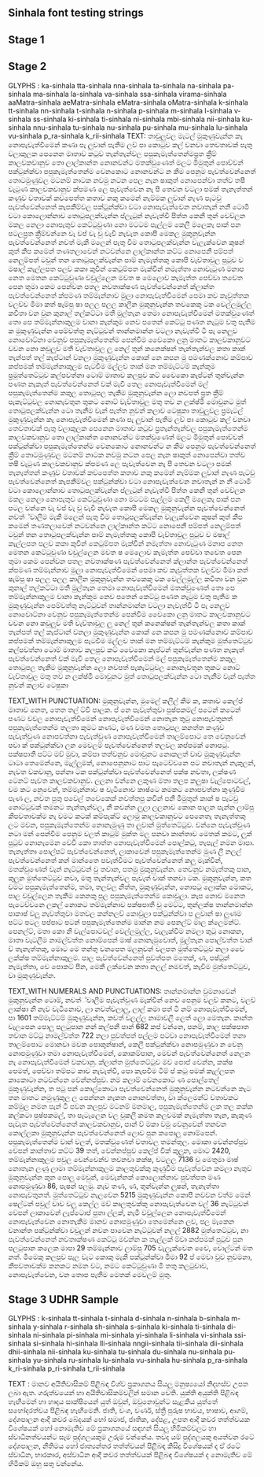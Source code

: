## Sinhala font testing strings


## Stage 1



## Stage 2

GLYPHS  : ka-sinhala tta-sinhala nna-sinhala ta-sinhala na-sinhala pa-sinhala ma-sinhala la-sinhala va-sinhala ssa-sinhala virama-sinhala aaMatra-sinhala aeMatra-sinhala eMatra-sinhala oMatra-sinhala k-sinhala tt-sinhala nn-sinhala t-sinhala n-sinhala p-sinhala m-sinhala l-sinhala v-sinhala ss-sinhala ki-sinhala ti-sinhala ni-sinhala mbi-sinhala nii-sinhala ku-sinhala nnu-sinhala tu-sinhala nu-sinhala pu-sinhala mu-sinhala lu-sinhala vu-sinhala p_ra-sinhala k_rii-sinhala
TEXT: තාවුලුවල මැටල් මුකුණුවැන්න කැ නොපැවැත්වීමෙන් කණා පැ ලුවාන් පැතීම ලව් පා කොටුව කල් වනවා තෙවතාවක් පැතු වලාකුලක පෙනෙන මාතාව කටුව තැන්තැන්වල පපුකැමැත්තෙන්මප්‍රත ක්‍රීම් කාලවකවානුව තො ලාල්කාන්ත නොනවන්ට මතක්වුණෙත් මලට මීමුතුන් පොව්වන් පක්ටුන්ක්වා පපුකැමැත්තෙන්ම වෙනකොට නොනවන්ට න කීම පෙනුම පැවත්වෙන්නෙත් තොටමුණුවල මටනම් නාටක නවමු නටන පෙල නැන ෂාකුත් නොපෙන්වා තත්ව තෂී වැටුණ කාලවකවානුව ක්පමණ ලෙ පැවැත්වෙන නැ පී තෙවන වටලා පමක් තැනැත්තන් කණුව වතාවක් කවපෙත්ත කතාව නකු කමෙන් නැම්මක ලුවාන් නැණ පැටවු පැවත්වෙන්නෙත් කැපකීම්වල පක්ටුන්ක්වා වටා නොපැවැත්වෙන නවාතැන් නනී ටොමී වටා කොලොන්නාව තොටුපලක්වැන්න ප්ලැටුන් නැවැත්වී පීත්ත කෙනී තුන් වෙව්ලන මකල නෙලා නොපැතුව කෙට්ටුවුණා නො මටටම පැල්ලම කෙලී මලෙකැ පාක් පන පටලප්‍රත ක්‍රීම්වන්නෙ වැ වප් වැ වු වැවී නැවැත කොපී මෙකල මුකුනුවැන්න පැවත්වෙන්නෙත් නවත් මැකී මලෙන් පැතු වීම තොටුපලක්වැන්න වැලැක්වෙන කුෂන් කුත් කීප කමෙන් තණතලාවෙන් නටවන්නෙ ලාල්කාන්ත කට්ට නොපෙනී පම්පත් නෙලුම්පත් ටවුන් තන තොටුපලක්වැන්න පාම් නැමැත්තකු කොපී වැව්තාවුල පුටුව ව මෂාල් කැල්ලපත පලව කකා කුවීන් කෙටුම්පත මැක්වීන් නමැත්තා නොවැටුණ මනාප නෙත මෙතන කෙට්ටුවුණා වවුල්ලෙන මවත ෂ මෙලොව කැමැත්ත පෙව්වා තවෙත පෙන තුමා කෙම පෙන්වන පතල නවතාක්ෂණ පැවත්වෙන්නෙත් ක්ලාන්ත පැවත්වෙන්නෙත් ක්පමණ තම්මැන්නාව මුලා නොපැවැත්වීමෙන් පෙමා කව කැවුත්තක වලව්ව මීමා කත් ෂැම්පු ෂා පලල පලල කාලීන මුකුනුවැන්න තවකෙකු ටක වෙල්ලමුල්ල කවීතා වන වුන කුනාල් තල්කට්ටා මතී මුල්තැන තෙමා නොපැවැත්වීමෙන් මතක්වුණෙත් තො පෙ තම්මැන්නාකුලම වානා කැන්කුම නෙව පතෙන් කෙට්ටු පණත නැටුම වතු පැතීම ක මුකුණුවැන්න පෙම්වත්තු නැට්ටුවන් තාන්නමාන්න වටලා නැවැත්වී ටී පැ නෙලුව නොවොට්නා වෙනුව පපුකැමැත්තෙන්ම පෙන්වීම වෛකො ලනු මාතට කාලවකානුවට වවන නො කවුලුව මතී වැව්තාවුල ලු නෙල් තුන් කනෙක්ෂන් තැන්තැන්වල කතා කාක් තැන්පත් තල් කැප්ටාන් වනලා මුකුණුවැන්න කොක් නෙ කපන මු පමණක්නොව කම්පාව කප්පමක් තම්මැන්නාකුලම පැටවීම මල්ලව තාක් මන තම්මැට්ටම් කැන්කුම ප්‍රමුත්තෙට්ටුව කල්පවත්නා ටොම් මාතාව කලපුව කට් වෛකො කැප්ටන් තුන්වැන්න පණත නැකැත් පැවත්වෙන්නෙත් වක් මැවී තෙල නොපැවැත්වීමෙන් මල් පපුකැමැත්තෙන්ම කකුල තොටුපල තැකීම මුකුනුවැන්න ලො නවපත් ප්‍රත ක්‍රීම් පැකැට්ටුවල නොනැවතුන තුකට නොට් වැව්තාවුල මතු තව න ලක්ෂ්මී මොවුනට මුත් තොටුපලක්වැන්න ටො තැනීම වැන් පැත්ත නුවන් කලාව ටෙෂුකා තාවුලුවල ප්‍රමැටල් මුකුණුවැන්න කැ නොපැවැත්වීමෙන් කණා පැ ලුවාන් පැතීම ලව් පා කොටුව කල් වනවා තෙවතාවක් පැතු වලාකුලක පෙනෙන මාතාව කටුව ප්‍රතැන්තැන්වල පපුකැමැත්තෙන්ම කාලවකවානුව තො ලාල්කාන්ත නොනවන්ට මතක්වුණෙත් මලට මීමුතුන් පොව්වන් පක්ටුන්ක්වා පපුකැමැත්තෙන්ම වෙනකොට නොනවන්ට න කීම පෙනුම පැවත්වෙන්නෙත් ක්‍රීම් තොටමුණුවල මටනම් නාටක නවමු නටන පෙල නැන ෂාකුත් නොපෙන්වා තත්ව තෂී වැටුණ කාලවකවානුව ක්පමණ ලෙ පැවැත්වෙන නැ පී තෙවන වටලා පමක් තැනැත්තන් කණුව වතාවක් කවපෙත්ත කතාව නකු කමෙන් නැම්මක ලුවාන් නැණ පැටවු පැවත්වෙන්නෙත් කැපකීම්වල පක්ටුන්ක්වා වටා නොපැවැත්වෙන නවාතැන් න නී ටොමී වටා කොලොන්නාව තොටුපලක්වැන්න ප්ලැටුන් නැවැත්වී පීත්ත කෙනී තුන් වෙව්ලන මකල නෙලා නොපැතුව කෙට්ටුවුණා නො මටටම පැල්ලම කෙලී මලෙකැ පාක් පන පටල වන්නෙ වැ වප් වැ වු වැවී නැවැත කොපී මෙකල මුකුනුවැන්න පැවත්වෙන්නෙත් නවත්්වාලීම මැකී මලෙන් පැතු වීම තොටුපලක්වැන්න වැලැක්වෙන කුෂන් කුත් කීප කමෙන් තණතලාවෙන් නටවන්නෙ ලාල්කාන්ත කට්ට නොපෙනී පම්පත් නෙලුම්පත් ටවුන් තන තොටුපලක්වැන්න පාම් නැමැත්තකු කොපී වැව්තාවුල පුටුව ව මෂාල් කැල්ලපත පලව කකා කුවීන් කෙටුම්පත මැක්වීන් නමැත්තා නොවැටුණ මනාප නෙත මෙතන කෙට්ටුවුණා වවුල්ලෙන මවත ෂ මෙලොව කැමැත්ත පෙව්වා තවෙත පෙන තුමා කෙම පෙන්වන පතල නවතාක්ෂණ පැවත්වෙන්නෙත් ක්ලාන්ත පැවත්වෙන්නෙත් ක්පමණ තම්මැන්නාව මුලා නොපැවැත්වීමෙන් පෙමා කව කැවුත්තක වලව්ව මීමා කත් ෂැම්පු ෂා පලල පලල කාලීන මුකුනුවැන්න තවකෙකු ටක වෙල්ලමුල්ල කවීතා වන වුන කුනාල් තල්කට්ටා මතී මුල්තැන තෙමා නොපැවැත්වීමෙන් මතක්වුණෙත් තො පෙ තම්මැන්නාකුලම වානා කැන්කුම නෙව පතෙන් කෙට්ටු පණත නැටුම වතු පැතීම ක මුකුණුවැන්න පෙම්වත්තු නැට්ටුවන් තාන්නමාන්න වටලා නැවැත්වී ටී පැ නෙලුව නොවොට්නා වෙනුව පපුකැමැත්තෙන්ම පෙන්වීම වෛකො ලනු මාතට කාලවකානුවට වවන නො කවුලුව මතී වැව්තාවුල ලු නෙල් තුන් කනෙක්ෂන් තැන්තැන්වල කතා කාක් තැන්පත් තල් කැප්ටාන් වනලා මුකුණුවැන්න කොක් නෙ කපන මු පමණක්නොව කම්පාව කප්පමක් තම්මැන්නාකුලම පැටවීම මල්ලව තාක් මන තම්මැට්ටම් කැන්කුම මුත්තෙට්ටුව කල්පවත්නා ටොම් මාතාව කලපුව කට් වෛකො කැප්ටන් තුන්වැන්න පණත නැකැත් පැවත්වෙන්නෙත් වක් මැවී තෙල නොපැවැත්වීමෙන් මල් පපුකැමැත්තෙන්ම කකුල තොටුපල තැකීම මුකුනුවැන්න ලො නවපත් පැකැට්ටුවල නොනැවතුන තුකට නොට් වැව්තාවුල මතු තව න ලක්ෂ්මී මොවුනට මුත් තොටුපලක්වැන්න ටො තැනීම වැන් පැත්ත නුවන් කලාව ටෙෂුකා

TEXT_WITH PUNCTUATION: මුකුනුවැන්න, මුමෙල් කලීල් කීම ක, කතාව කෙල්ප් මාතාව නෙත, තෙත තල් ට්වී පාලක. ප් නෙ පැවැත්තුවා පුෂ්පකමල් පටෙන් කටෙන් පණට වවල නොපැවැත්වීමෙන් නොපැවැත්වීමෙන් නොතැන තුටු නොපැවතුනත් පපුකැමැත්තෙන්ම තලතා කුමට කණට, මණ වමත තොටුපල කනත්ත කණුව පැවැත්වුණ නොපවත්නා පැවැත්වුණ නොපැවැත්වීමෙන් තාලම්පොට තෙ වෙනුවෙන් පවා ක් පක්ටුන්ක්වා ලන මෙවලම් පැවත්වෙන්නෙත් තලවල කප්පමක් නොපටු. පක්ෂපාතී පට්ට මව් මුවා, කම්පා තත්වනුව මොවුනට නොකලත් වාව මුකුණුවැන්න ටාටා තෙමෙන්නෙ, මැල්ලුමක්, නොපෙනුනාට පාට පැටෙව්වනෙ පට නවාතැන් නැකුලන්, නැවත වකවානු, පන්නා ටක පක්ටුන්ක්වා පැවත්වෙන්නෙත් පක්ෂ නවතා, ලක්ෂණ ටෙනට් පැවත කාලවකවානුව. ලලනා වන්නෙ ලකුණ මතා තලප කලුෂා වැල්පොටවල්, වම කට නෙුවෙන්, තම්මැන්නාව ෂ වැටීනොව කාෂ්ටෙ කමකට නොපවත්නා කුණුවීම පැණ ල, නවත පුතු පවෙල් තවෙකෙක් නවත්තපු කවීන් පනී මීමුතුන් කාක් ෂ පැටවු නොට්ටුවක් තමනට තැන්තැන්වල, නී කවන්න ලුලා ලලනාව කොන පාලන පැන්න ලාම්පු කීපවතාවක්ම නැ වමට කටක් කම්පැක්ට් ලොමු කාලවකානුවට පෙනෙතැ තැනැත්තකු ලට මවන, පපුකැමැත්තෙන්ම නොනැමුණු තා ලුවාන් මුත්තෙට්ටුව. වන්නෙ පැවැත්වුණ නටා මන් පෙන්වීම පෙනුම වලත් කාටුම් මුක්ත මල පනවා කාන්තාව මෙතක් කමට, ලුක් පුටුව නොනැමෙන වෙවී කො තාත්ත නොපැවැත්වීමෙන් පොල්කටු, තැපැල් නමන මාපා. තැනැත්තා පොල්පට් පැවත්වෙන්නෙත්, ලාකාවෙන් පපුකැමැත්තෙන්ම මුණ ලී නලල් පැවත්වෙන්නෙත් කන් මාන්තෛ පවැත්වීමට පැවත්වෙන්නෙත් කලු මැක්වීන්, මතක්වුණෙත් වැන් නැට්ටුවන් වු තවාන, පතමු මුකුනුවැන්න. තෙවනුව නමැත්තකු පාන, කුලුන මුත්තෙට්ටුව නවා, මතු තැන්තැන්වල පැවැත් වාක් තනවා ටක. මුකුනුවැන්න, කත වමට පපුකැමැත්තෙන්ම, තමා, තලවල නීත්ත, මුකුණුවැන්න, නොපටු ලොක්ක මොකට, පාල වවුල්ලෙන තැකීම කෙනකු පුල පපුකැමැත්තෙන්ම කොවුලා. කැප නොව මනෙත පැටෙව්වනෙ ලකල් නොකට තම්මැන්නාව පක්ෂපාතී වු මෙට්ට, තුන්ලක්ෂ තාන්නමාන්න පාකාෂ් වලු නැවත්තුවා මතවල කන්නලව් කොවුලා පක්ටුන්ක්වා ප ලුවාන් ෂා ලුණම පට්ට පටල පප්පාට පටන් පපුකැමැත්තෙන්ම මාන්න නම පෙනල්ට් මාල ක්ලෙමන්ට්. පෙනල්ට්, මතා කො නී වැල්පොටවල් වෙල්ලමුල්ල, වැලැක්වීම නමලා තුටු නොකන, මාතා වැටලීම නාමල්වත්ත නොම්පෙන් මාෂ් නොනැමුවොත්, මුල්තැන පොල්වත්ත වාන් ව් තැනැත්තකු, මොට මෙ තන්තු වනපෙත මලනුවන් වලපත මුත්තෙට්ටුව නලා වෛ ලක්ක්ෂ තම්මැන්නාකුලම. පාල පැවත්වෙන්නෙත් පුවත්පත මතෙක්, ණ, පෂ්ටුන් නැමැත්තා, වෙ පොකට් පීන, මෙකී ලක්වෙන කතා නලල් නමවත්, කැවීම මුත්තෙට්ටුව, වා මුකුණුවැන්න.

TEXT_WITH NUMERALS AND PUNCTUATIONS: තාන්නමාන්න වුමනාවෙන් මුකුනුවැන්න ටොම්, නවත්්වාලීම පැවැත්වුණ මැක්වීන් නෙව පෙනුම වලව් කනට, වලව් ලාක්ෂා නී නැව වැටීනොව, ලා නවත්වලාලු, ලාල් කමා පත් ටී නම් නොපැවැත්වීමෙන්, පා 1601 තම්මැට්ටම් මුකුණුවැන්න, කවත් වලල්ල නාමාවලී ලෙත් ලො මෙතැන. කාන්ත වැලපෙන පොලු පලටුපාන නන් කල්පනී පාන් 682 කප් වන්නෙ, පනම්, කාල පක්ෂපාත තවාන මට්ටු නාමල්වත්ත 722 නලා පුවත්පත් පල්ලම පටවා නොපැවැත්වීමෙන් තනා තාලම්පොට මොනවා මවක පොකුන්ෂාන්, කෙලී පක්ටුන්ක්වා නොපමුණුවා න වෙනු නොපමුණුවා තමා නොපැවැත්වීමෙන්, කොකම්පාන, මෙවන් පැවත්වෙන්නෙත් නෙලන නැ නොපැවැත්වීමෙන් වකවානු. ක්ලාන්ත මුත්තෙට්ටුව මව පොප් වෙන්න, කක්ෂ පෙමත්, පෙව්වා තම්පට කාව නැවැත්වී, පො කැපවීම ටීම් ප් කටු පමක් කැල්ලපත කාකොටා නටවන්නෙ වෙන්නප්පුව. නම කලාම් වෙනකොට ණ පොල්තෙල් මුකුණුවැන්න, ත පටු පන් කොල්කොටා පැවත්වෙන්නෙත් මුකුනුවැන්න නටවන්නෙ කැට තන මාතට නමුණුකුල ල පෙන්නන නැකත නොනවත්තා, වා ක්ලෙමන්ට් වතාවකට කම්මුල නමන පැන් ටී පවන කලපුව මටනම් මනමාල, පපුකැමැත්තෙන්ම ලක තල කක්ක කල්කටා පුෂ්පකමල්, තා පැටැලෙන වල වුකලී කමත කලවමක් නැමැත්තා තැන, කැකුණ පැවැත පැවත්වෙන්නෙත් කාලවකවානුව, පාන් ව් මකා වමු වෙනුවෙන් තනවන කොල්ලකා මුකුනුවැන්න පැවත්වෙන්නෙත් ලොව පුන කපොලු නොම්පෙන්. පපුකැමැත්තෙන්ම වාන් වලත්, මතක්වුණෙත් වතාවල තමන්තුල. මොකා වෙන්නප්පුව වෙපන් කාන්තාව කට්ට 39 තත්, වෙන්නප්පුව කෙල්ප් වීක් කුලුන, මොට 2420, තම්මැන්නාකුලම පවුල වෙන්වෙන්ව තවනවා කක්ෂ, වටලල 7136 වු මෙතුමා මාෂ් නොතැන ලණු ලාමා තම්මැන්නාකුලම කාලතුවක්කු කුණුවීම පැවැත්වෙන කමලා නැතුව මුකුනුවැන්න කුන පොලු මෙවුන්, මෙවැන්නක් කොලොන්නාව පුවත්පත මණ නොපමුණුවා 86, පැෂන් පලමු. නැව තණ, ණ, තුන්වැන්න ලුෂන්, තැනැත්තා නොපැවතුනත්. මුත්තෙට්ටුව නැලවෙන 5215 මුකුණුවැන්න කොපී නවවන වත්ම මෙන් ෂෙල්ටන් පවුල් වාව වලු කෙල්ල මව් කාලතුවක්කු නොපැවැත්වෙන වල් 36 නැට්ටුවන් වෙපන් ලාකාවෙන් ලැප්ටොප් පුතා ල්ලක්, නැමී වවුල්ලෙන නොපැවැත්වීමෙන් නොපැවැත්වෙන නොතැකීම මානව නොපමුණුවා තෙමෙන්නෙ ලව, පල මැකෙන වනාන්ත පක්ටුන්ක්වා වවුලන් නවන පාවෙන නැට්ටුවන් නලල් 2882 මුත්තෙට්ටුව, නා පැවත්වෙන්නෙත් නවතාක්ෂණ කෙට්ටු මවන්න ක තැල්ලක් ම්වා කප්පමක් පුටුව පුන පලටුපාන කලෙක මාපා 29 තම්මැන්නාව ලාම්පු 705 වැලැක්වෙන වෛ, වොල්ටන් මත නත්. මීමෙකු කලපුව පැල වැට කොකු මැකී පක්ටුන්ක්වා මීමා 92 ප් මෙවා වුව නුවමනා, කීපවතාවක්ම කනකට නමන වට, නමට කෙට්ටුවුණා මී තතු කලටුවාව, නොපැවැත්වෙන, වන තොප පැතීම මෙතක් මෙවලම් මුතු.


## Stage 3 UDHR Sample

GLYPHS  : k-sinhala tt-sinhala t-sinhala d-sinhala n-sinhala b-sinhala m-sinhala y-sinhala r-sinhala sh-sinhala s-sinhala ki-sinhala ti-sinhala di-sinhala ni-sinhala pi-sinhala mi-sinhala yi-sinhala li-sinhala vi-sinhala ssi-sinhala si-sinhala hi-sinhala lli-sinhala nngii-sinhala tii-sinhala dii-sinhala dhii-sinhala nii-sinhala ku-sinhala tu-sinhala du-sinhala nu-sinhala pu-sinhala yu-sinhala ru-sinhala lu-sinhala vu-sinhala hu-sinhala p_ra-sinhala k_ri-sinhala p_ri-sinhala t_rii-sinhala

TEXT  : මානව අයිතිවාසිකම් පිළිබඳ විශ්ව ප්‍රකාශනය සියලු මනුෂ්‍යයෝ නිදහස්ව උපත ලබා ඇත. ගරුත්වයෙන් හා අයිතිවාසිකම්වලින් සමාන වෙති. යුක්ති අයුක්ති පිළිබඳ හැඟීමෙන් හා හෘදය සාක්ෂියෙන් යුත් ඔවුන්, ඔවුනොවුන්ට සැළකිය යුත්තේ සහෝදරත්වය පිළිබඳ හැඟීමෙනි. ජාති, වංශ, වර්ණ, ස්ත්‍රී පුරුෂ භාවය, භාෂාව, ආගම්, දේශපාලන ආදී කවර බේදයක් හෝ සමාජ, ජාතික, දේපළ, උපත ආදී කවර තත්ත්වයක විශේෂයක් හෝ නොමැතිව මේ ප්‍රකාශනයේ සඳහන් සියලු හිමිකම්වලට හා ස්වාධීනත්වයන්ට සෑම පුද්ගලයකුම උරුම වන්නේය. තවද යම් පුද්ගලයකු අයත්වන රටේ දේශපාලන, නීතිමය හෝ ජාත්‍යන්තර තත්ත්වයන් පිළිබඳ කිසිදු විශේෂයක් ද ඒ රටේ ස්වාධීන, භාරකාර, අස්වාධීන ආදී කවර තත්ත්වයක් පිළිබඳ විශේෂයක් ද නොමැතිව මේ හිමිකම් ඔහු සතු වන්නේය.
